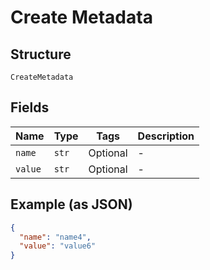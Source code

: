 
# Create Metadata

## Structure

`CreateMetadata`

## Fields

| Name | Type | Tags | Description |
|  --- | --- | --- | --- |
| `name` | `str` | Optional | - |
| `value` | `str` | Optional | - |

## Example (as JSON)

```json
{
  "name": "name4",
  "value": "value6"
}
```

